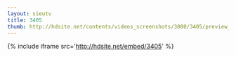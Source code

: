 ```yaml
---
layout: sieutv
title: 3405
thumb: http://hdsite.net/contents/videos_screenshots/3000/3405/preview_360p.mp4.jpg
---
```

{% include iframe src='http://hdsite.net/embed/3405' %}
 
